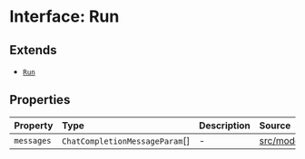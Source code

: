 # Interface: Run

## Extends

- [`Run`](../../Base/interfaces/Run.md)

## Properties

| Property | Type | Description | Source |
| :------ | :------ | :------ | :------ |
| `messages` | `ChatCompletionMessageParam`[] | - | [src/model/types.ts:59](https://github.com/dexaai/llm-tools/blob/2a387dc/src/model/types.ts#L59) |
